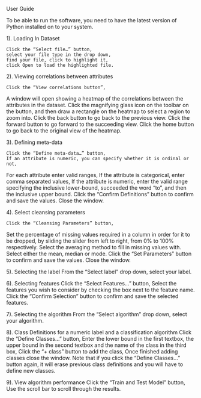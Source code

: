 User Guide


To be able to run the software, you need to have the latest version of Python installed on to your system.

1). Loading In Dataset	

	Click the “Select file…” button,
	select your file type in the drop down,
	find your file, click to highlight it,
	click Open to load the highlighted file.
	
2). Viewing correlations between attributes
	
	Click the “View correlations button”,
A window will open showing a heatmap of the correlations between the attributes in the dataset.
Click the magnifying glass icon on the toolbar on the button, and then draw a rectangle on the heatmap to select a region to zoom into.
Click the back button to go back to the previous view.
Click the forward button to go forward to the succeeding view.
Click the home button to go back to the original view of the heatmap.

3). Defining meta-data

	Click the “Define meta-data…” button,
	If an attribute is numeric, you can specify whether it is ordinal or not,
For each attribute enter valid ranges,
	If the attribute is categorical, enter comma separated values,
If the attribute is numeric, enter the valid range specifying the inclusive lower-bound, succeeded the word “to”, and then the inclusive upper bound.
	Click the “Confirm Definitions” button to confirm and save the values.
	Close the window.



4). Select cleansing parameters

	Click the “Cleansing Parameters” button,
Set the percentage of missing values required in a column in order for it to be dropped, by sliding the slider from left to right, from 0% to 100% respectively.
Select the averaging method to fill in missing values with. Select either the mean, median or mode.
Click the “Set Parameters” button to confirm and save the values.
Close the window.

5). Selecting the label
	From the “Select label” drop down, select your label.

6). Selecting features
	Click the “Select Features…” button,
Select the features you wish to consider by checking the box next to the feature name.
Click the “Confirm Selection” button to confirm and save the selected features.

7). Selecting the algorithm
	From the “Select algorithm” drop down, select your algorithm.

8). Class Definitions for a numeric label and a classification algorithm
	Click the “Define Classes…” button,
Enter the lower bound in the first textbox, the upper bound in the second textbox and the name of the class in the third box,
Click the “+ class” button to add the class,
Once finished adding classes close the window.
Note that if you click the “Define Classes…” button again, it will erase previous class definitions and you will have to define new classes.



9). View algorithm performance
	Click the “Train and Test Model” button,
	Use the scroll bar to scroll through the results.
		



		